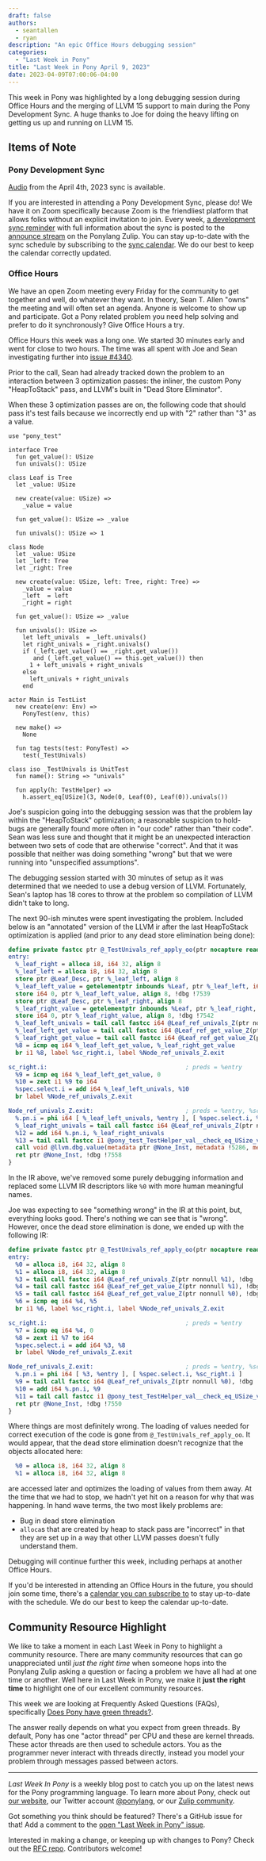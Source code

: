 ```yaml
---
draft: false
authors:
  - seantallen
  - ryan
description: "An epic Office Hours debugging session"
categories:
  - "Last Week in Pony"
title: "Last Week in Pony April 9, 2023"
date: 2023-04-09T07:00:06-04:00
---
```


This week in Pony was highlighted by a long debugging session during Office Hours and the merging of LLVM 15 support to main during the Pony Development Sync. A huge thanks to Joe for doing the heavy lifting on getting us up and running on LLVM 15.

<!-- more -->

## Items of Note

### Pony Development Sync

[Audio](https://vimeo.com/917346822) from the April 4th, 2023 sync is available.

If you are interested in attending a Pony Development Sync, please do! We have it on Zoom specifically because Zoom is the friendliest platform that allows folks without an explicit invitation to join. Every week, [a development sync reminder](https://ponylang.zulipchat.com/#narrow/stream/189932-announce/topic/Sync.20Reminder) with full information about the sync is posted to the [announce stream](https://ponylang.zulipchat.com/#narrow/stream/189932-announce) on the Ponylang Zulip. You can stay up-to-date with the sync schedule by subscribing to the [sync calendar](https://calendar.google.com/calendar/ical/59jcru6f50mrpqbm7em4iclnkk%40group.calendar.google.com/public/basic.ics). We do our best to keep the calendar correctly updated.

### Office Hours

We have an open Zoom meeting every Friday for the community to get together and well, do whatever they want. In theory, Sean T. Allen "owns" the meeting and will often set an agenda. Anyone is welcome to show up and participate. Got a Pony related problem you need help solving and prefer to do it synchronously? Give Office Hours a try.

Office Hours this week was a long one. We started 30 minutes early and went for close to two hours. The time was all spent with Joe and Sean investigating further into [issue #4340](https://github.com/ponylang/ponyc/issues/4340).

Prior to the call, Sean had already tracked down the problem to an interaction between 3 optimization passes: the inliner, the custom Pony "HeapToStack" pass, and LLVM's built in "Dead Store Eliminator".

When these 3 optimization passes are on, the following code that should pass it's test fails because we incorrectly end up with "2" rather than "3" as a value.

```pony
use "pony_test"

interface Tree
  fun get_value(): USize
  fun univals(): USize

class Leaf is Tree
  let _value: USize

  new create(value: USize) =>
    _value = value

  fun get_value(): USize => _value

  fun univals(): USize => 1

class Node
  let _value: USize
  let _left: Tree
  let _right: Tree

  new create(value: USize, left: Tree, right: Tree) =>
    _value = value
    _left  = left
    _right = right

  fun get_value(): USize => _value

  fun univals(): USize =>
    let left_univals  = _left.univals()
    let right_univals = _right.univals()
    if (_left.get_value() == _right.get_value())
       and (_left.get_value() == this.get_value()) then
      1 + left_univals + right_univals
    else
      left_univals + right_univals
    end

actor Main is TestList
  new create(env: Env) =>
    PonyTest(env, this)

  new make() =>
    None

  fun tag tests(test: PonyTest) =>
    test(_TestUnivals)

class iso _TestUnivals is UnitTest
  fun name(): String => "univals"

  fun apply(h: TestHelper) =>
    h.assert_eq[USize](3, Node(0, Leaf(0), Leaf(0)).univals())
```

Joe's suspicion going into the debugging session was that the problem lay within the "HeapToStack" optimization; a reasonable suspicion to hold- bugs are generally found more often in "our code" rather than "their code". Sean was less sure and thought that it might be an unexpected interaction between two sets of code that are otherwise "correct". And that it was possible that neither was doing something "wrong" but that we were running into "unspecified assumptions".

The debugging session started with 30 minutes of setup as it was determined that we needed to use a debug version of LLVM. Fortunately, Sean's laptop has 18 cores to throw at the problem so compilation of LLVM didn't take to long.

The next 90-ish minutes were spent investigating the problem. Included below is an "annotated" version of the LLVM ir after the last HeapToStack optimization is applied (and prior to any dead store elimination being done):

```llvm
define private fastcc ptr @_TestUnivals_ref_apply_oo(ptr nocapture readnone %this, ptr nocapture readonly dereferenceable(24) %h) unnamed_addr !dbg !7533 !pony.abi !4 {
entry:
  %_leaf_right = alloca i8, i64 32, align 8
  %_leaf_left = alloca i8, i64 32, align 8
  store ptr @Leaf_Desc, ptr %_leaf_left, align 8
  %_leaf_left_value = getelementptr inbounds %Leaf, ptr %_leaf_left, i64 0, i32 1, !dbg !7539
  store i64 0, ptr %_leaf_left_value, align 8, !dbg !7539
  store ptr @Leaf_Desc, ptr %_leaf_right, align 8
  %_leaf_right_value = getelementptr inbounds %Leaf, ptr %_leaf_right, i64 0, i32 1, !dbg !7542
  store i64 0, ptr %_leaf_right_value, align 8, !dbg !7542
  %_leaf_left_univals = tail call fastcc i64 @Leaf_ref_univals_Z(ptr nonnull %_leaf_left), !dbg !7547
  %_leaf_left_get_value = tail call fastcc i64 @Leaf_ref_get_value_Z(ptr nonnull %_leaf_left), !dbg !7548
  %_leaf_right_get_value = tail call fastcc i64 @Leaf_ref_get_value_Z(ptr nonnull %_leaf_right), !dbg !7549
  %8 = icmp eq i64 %_leaf_left_get_value, %_leaf_right_get_value
  br i1 %8, label %sc_right.i, label %Node_ref_univals_Z.exit

sc_right.i:                                       ; preds = %entry
  %9 = icmp eq i64 %_leaf_left_get_value, 0
  %10 = zext i1 %9 to i64
  %spec.select.i = add i64 %_leaf_left_univals, %10
  br label %Node_ref_univals_Z.exit

Node_ref_univals_Z.exit:                          ; preds = %entry, %sc_right.i
  %.pn.i = phi i64 [ %_leaf_left_univals, %entry ], [ %spec.select.i, %sc_right.i ]
  %_leaf_right_univals = tail call fastcc i64 @Leaf_ref_univals_Z(ptr nonnull %_leaf_right), !dbg !7550
  %12 = add i64 %.pn.i, %_leaf_right_univals
  %13 = tail call fastcc i1 @pony_test_TestHelper_val__check_eq_USize_val_oZZoob(ptr nonnull %h, ptr nonnull @19, i64 3, i64 %12, ptr nonnull @39, ptr nonnull @"$1$0_Inst"), !dbg !7555
  call void @llvm.dbg.value(metadata ptr @None_Inst, metadata !5286, metadata !DIExpression()), !dbg !7556
  ret ptr @None_Inst, !dbg !7558
}
```

In the IR above, we've removed some purely debugging information and replaced some LLVM IR descriptors like `%0` with more human meaningful names.

Joe was expecting to see "something wrong" in the IR at this point, but, everything looks good. There's nothing we can see that is "wrong". However, once the dead store elimination is done, we ended up with the following IR:

```llvm
define private fastcc ptr @_TestUnivals_ref_apply_oo(ptr nocapture readnone %this, ptr nocapture readonly dereferenceable(24) %h) unnamed_addr !dbg !7533 !pony.abi !4 {
entry:
  %0 = alloca i8, i64 32, align 8
  %1 = alloca i8, i64 32, align 8
  %3 = tail call fastcc i64 @Leaf_ref_univals_Z(ptr nonnull %1), !dbg !7543
  %4 = tail call fastcc i64 @Leaf_ref_get_value_Z(ptr nonnull %1), !dbg !7544
  %5 = tail call fastcc i64 @Leaf_ref_get_value_Z(ptr nonnull %0), !dbg !7545
  %6 = icmp eq i64 %4, %5
  br i1 %6, label %sc_right.i, label %Node_ref_univals_Z.exit

sc_right.i:                                       ; preds = %entry
  %7 = icmp eq i64 %4, 0
  %8 = zext i1 %7 to i64
  %spec.select.i = add i64 %3, %8
  br label %Node_ref_univals_Z.exit

Node_ref_univals_Z.exit:                          ; preds = %entry, %sc_right.i
  %.pn.i = phi i64 [ %3, %entry ], [ %spec.select.i, %sc_right.i ]
  %9 = tail call fastcc i64 @Leaf_ref_univals_Z(ptr nonnull %0), !dbg !7546
  %10 = add i64 %.pn.i, %9
  %11 = tail call fastcc i1 @pony_test_TestHelper_val__check_eq_USize_val_oZZoob(ptr nonnull %h, ptr nonnull @19, i64 3, i64 %10, ptr nonnull @39, ptr nonnull @"$1$0_Inst"), !dbg !7549
  ret ptr @None_Inst, !dbg !7550
}
```

Where things are most definitely wrong. The loading of values needed for correct execution of the code is gone from `@_TestUnivals_ref_apply_oo`. It would appear, that the dead store elimination doesn't recognize that the objects allocated here:

```llvm
  %0 = alloca i8, i64 32, align 8
  %1 = alloca i8, i64 32, align 8
```

are accessed later and optimizes the loading of values from them away. At the time that we had to stop, we hadn't yet hit on a reason for why that was happening. In hand wave terms, the two most likely problems are:

- Bug in dead store elimination
- `alloca`s that are created by heap to stack pass are "incorrect" in that they are set up in a way that other LLVM passes doesn't fully understand them.

Debugging will continue further this week, including perhaps at another Office Hours.

If you'd be interested in attending an Office Hours in the future, you should join some time, there's a [calendar you can subscribe to](https://calendar.google.com/calendar/ical/4465e68ae24131ae00461a40893f2637a2c9ac510e311a44ff78680e2f183ce3%40group.calendar.google.com/public/basic.ics) to stay up-to-date with the schedule. We do our best to keep the calendar up-to-date.

## Community Resource Highlight

We like to take a moment in each Last Week in Pony to highlight a community resource. There are many community resources that can go unappreciated until _just the right time_ when someone hops into the Ponylang Zulip asking a question or facing a problem we have all had at one time or another. Well here in Last Week in Pony, we make it **just the right time** to highlight one of our excellent community resources.

This week we are looking at Frequently Asked Questions (FAQs), specifically [Does Pony have green threads?](https://www.ponylang.io/faq/runtime/#green-threads).

The answer really depends on what you expect from green threads. By default, Pony has one "actor thread" per CPU and these are kernel threads. These actor threads are then used to schedule actors. You as the programmer never interact with threads directly, instead you model your problem through messages passed between actors.

---

_Last Week In Pony_ is a weekly blog post to catch you up on the latest news for the Pony programming language. To learn more about Pony, check out [our website](https://ponylang.io), our Twitter account [@ponylang](https://twitter.com/ponylang), or our [Zulip community](https://ponylang.zulipchat.com).

Got something you think should be featured? There's a GitHub issue for that! Add a comment to the [open "Last Week in Pony" issue](https://github.com/ponylang/ponylang.github.io/issues?q=is%3Aissue+is%3Aopen+label%3Alast-week-in-pony).

Interested in making a change, or keeping up with changes to Pony? Check out the [RFC repo](https://github.com/ponylang/rfcs). Contributors welcome!
